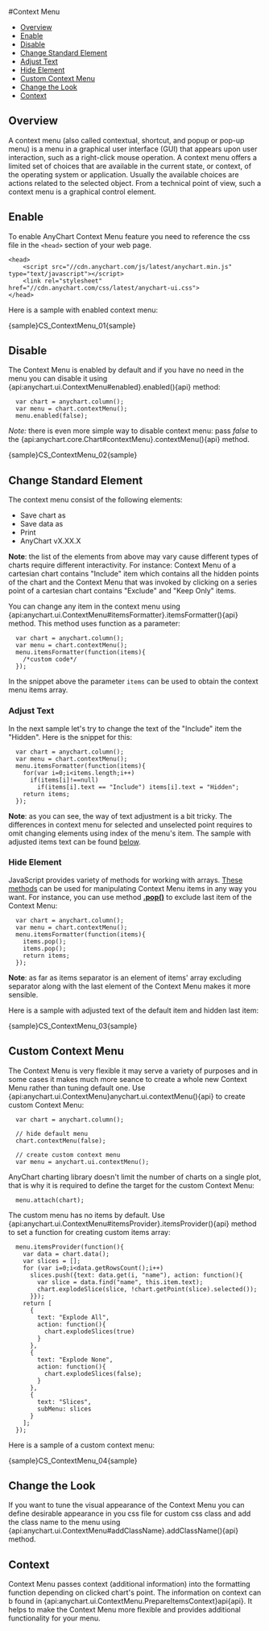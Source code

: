 #Context Menu

* [Overview](#overview)
* [Enable](#enable)
* [Disable](#disable)
* [Change Standard Element](#change_standard_element)
 * [Adjust Text](#adjust_text)
 * [Hide Element](#hide_element)
* [Custom Context Menu](#custom_context_menu)
* [Change the Look](#change_the_look)
* [Context](#context)

## Overview 

A context menu (also called contextual, shortcut, and popup or pop-up menu) is a menu in a graphical user interface (GUI) that appears upon user interaction, such as a right-click mouse operation. A context menu offers a limited set of choices that are available in the current state, or context, of the operating system or application. Usually the available choices are actions related to the selected object. From a technical point of view, such a context menu is a graphical control element.

## Enable

To enable AnyChart Context Menu feature you need to reference the css file in the `<head>` section of your web page.
 
```
<head>
    <script src="//cdn.anychart.com/js/latest/anychart.min.js" type="text/javascript"></script>
    <link rel="stylesheet" href="//cdn.anychart.com/css/latest/anychart-ui.css">
</head>
```

Here is a sample with enabled context menu: 

{sample}CS\_ContextMenu\_01{sample}

## Disable

The Context Menu is enabled by default and if you have no need in the menu you can disable it using {api:anychart.ui.ContextMenu#enabled}.enabled(){api} method:

```
  var chart = anychart.column();
  var menu = chart.contextMenu();
  menu.enabled(false);
```

*Note:* there is even more simple way to disable context menu: pass *false* to the {api:anychart.core.Chart#contextMenu}.contextMenu(){api} method.

{sample}CS\_ContextMenu\_02{sample}

## Change Standard Element

The context menu consist of the following elements:

* Save chart as
* Save data as
* Print 
* AnyChart vX.XX.X

**Note**: the list of the elements from above may vary cause different types of charts require different interactivity. For instance: Context Menu of a cartesian chart contains "Include" item which contains all the hidden points of the chart and the Context Menu that was invoked by clicking on a series point of a cartesian chart contains "Exclude" and "Keep Only" items.
  
You can change any item in the context menu using {api:anychart.ui.ContextMenu#itemsFormatter}.itemsFormatter(){api} method. This method uses function as a parameter:

```
  var chart = anychart.column();
  var menu = chart.contextMenu();
  menu.itemsFormatter(function(items){
    /*custom code*/
  });
```

In the snippet above the parameter `items` can be used to obtain the context menu items array.  

### Adjust Text

In the next sample let's try to change the text of the "Include" item the "Hidden". Here is the snippet for this:

```
  var chart = anychart.column();
  var menu = chart.contextMenu();
  menu.itemsFormatter(function(items){
    for(var i=0;i<items.length;i++)
      if(items[i]!==null)
        if(items[i].text == "Include") items[i].text = "Hidden";
    return items;
  });
```

**Note**: as you can see, the way of text adjustment is a bit tricky. The differences in context menu for selected and unselected point requires to omit changing elements using index of the menu's item. The sample with adjusted items text can be found [below](#sample).
  
### Hide Element

JavaScript provides variety of methods for working with arrays. [These methods](//developer.mozilla.org/en-US/docs/Web/JavaScript/Reference/Global_Objects/Array#Methods_2) can be used for manipulating Context Menu items in any way you want. For instance, you can use method [**.pop()**](//developer.mozilla.org/en-US/docs/Web/JavaScript/Reference/Global_Objects/Array/pop) to exclude last item of the Context Menu:

```
  var chart = anychart.column();
  var menu = chart.contextMenu();
  menu.itemsFormatter(function(items){
    items.pop();
    items.pop();
    return items;
  });
```

**Note**: as far as items separator is an element of items' array excluding separator along with the last element of the Context Menu makes it more sensible.  
  
Here is a sample with adjusted text of the default item and hidden last item:

<a name="sample"></a>
{sample}CS\_ContextMenu\_03{sample}

## Custom Context Menu

The Context Menu is very flexible it may serve a variety of purposes and in some cases it makes much more seance to create a whole new Context Menu rather than tuning default one. Use {api:anychart.ui.ContextMenu}anychart.ui.contextMenu(){api} to create custom Context Menu:

```
  var chart = anychart.column();
  
  // hide default menu
  chart.contextMenu(false);
  
  // create custom context menu
  var menu = anychart.ui.contextMenu();
```

AnyChart charting library doesn't limit the number of charts on a single plot, that is why it is required to define the target for the custom Context Menu:
 
```
  menu.attach(chart);
```

The custom menu has no items by default. Use {api:anychart.ui.ContextMenu#itemsProvider}.itemsProvider(){api} method to set a function for creating custom items array:

```
  menu.itemsProvider(function(){
    var data = chart.data();
    var slices = [];
    for (var i=0;i<data.getRowsCount();i++)
      slices.push({text: data.get(i, "name"), action: function(){
        var slice = data.find("name", this.item.text);
        chart.explodeSlice(slice, !chart.getPoint(slice).selected());
      }});
    return [
      {
        text: "Explode All",
        action: function(){
          chart.explodeSlices(true)
        }
      },
      {
        text: "Explode None",
        action: function(){
          chart.explodeSlices(false);
        }
      },
      {
        text: "Slices",
        subMenu: slices
      }
    ];
  });
```

Here is a sample of a custom context menu:

{sample}CS\_ContextMenu\_04{sample}

## Change the Look

If you want to tune the visual appearance of the Context Menu you can define desirable appearance in you css file for custom css class and add the class name to the menu using {api:anychart.ui.ContextMenu#addClassName}.addClassName(){api} method.

## Context

Context Menu passes context (additional information) into the formatting function depending on clicked chart's point. The information on context can b found in {api:anychart.ui.ContextMenu.PrepareItemsContext}api{api}. It helps to make the Context Menu more flexible and provides additional functionality for your menu.
